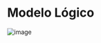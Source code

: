 # Modelo Lógico
![image](https://github.com/user-attachments/assets/e28fa8cb-b1be-4e1c-a25d-df8ca667cb3d)
